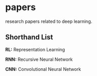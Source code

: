 papers
========

research papers related to deep learning.


Shorthand List
-------------------

<b>RL:</b> Representation Learning

<b>RNN:</b> Recursive Neural Network

<b>CNN:</b> Convolutional Neural Network
